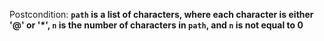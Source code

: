 Postcondition: **`path` is a list of characters, where each character is either '@' or '*', `n` is the number of characters in `path`, and `n` is not equal to 0**